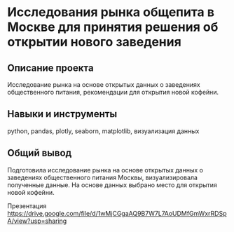 # Исследования рынка общепита в Москве для принятия решения об открытии нового заведения

## Описание проекта

Исследование рынка на основе открытых данных о заведениях общественного питания, рекомендации для открытия новой кофейни. 

## Навыки и инструменты

python, pandas, plotly, seaborn, matplotlib, визуализация данных 

## Общий вывод

Подготовила исследование рынка на основе открытых данных о заведениях общественного питания Москвы, визуализировала полученные данные. На основе данных выбрано место для открытия новой кофейни.

Презентация https://drive.google.com/file/d/1wMjCGgaAQ9B7W7L7AoUDMfGmWxrRDSpA/view?usp=sharing
